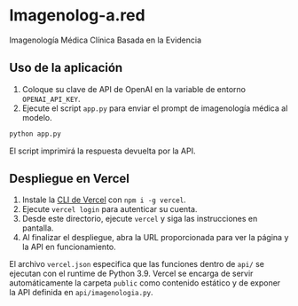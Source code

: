 # Imagenolog-a.red
Imagenología Médica Clínica Basada en la Evidencia

## Uso de la aplicación

1. Coloque su clave de API de OpenAI en la variable de entorno `OPENAI_API_KEY`.
2. Ejecute el script `app.py` para enviar el prompt de imagenología médica al modelo.
   
```bash
python app.py
```

El script imprimirá la respuesta devuelta por la API.

## Despliegue en Vercel

1. Instale la [CLI de Vercel](https://vercel.com/docs/cli) con `npm i -g vercel`.
2. Ejecute `vercel login` para autenticar su cuenta.
3. Desde este directorio, ejecute `vercel` y siga las instrucciones en pantalla.
4. Al finalizar el despliegue, abra la URL proporcionada para ver la página y la API en funcionamiento.

El archivo `vercel.json` especifica que las funciones dentro de `api/` se ejecutan con el runtime de Python 3.9. Vercel se encarga de servir automáticamente la carpeta `public` como contenido estático y de exponer la API definida en `api/imagenologia.py`.
